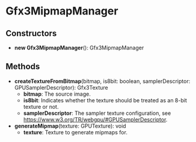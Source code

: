 # Gfx3MipmapManager

## Constructors
* **new Gfx3MipmapManager**(): Gfx3MipmapManager   
## Methods
* **createTextureFromBitmap**(bitmap, is8bit: boolean, samplerDescriptor: GPUSamplerDescriptor): Gfx3Texture   
  * **bitmap**: The source image.
  * **is8bit**: Indicates whether the texture should be treated as an 8-bit texture or not.
  * **samplerDescriptor**: The sampler texture configuration, see https://www.w3.org/TR/webgpu/#GPUSamplerDescriptor.
* **generateMipmap**(texture: GPUTexture): void   
  * **texture**: Texture to generate mipmaps for.
